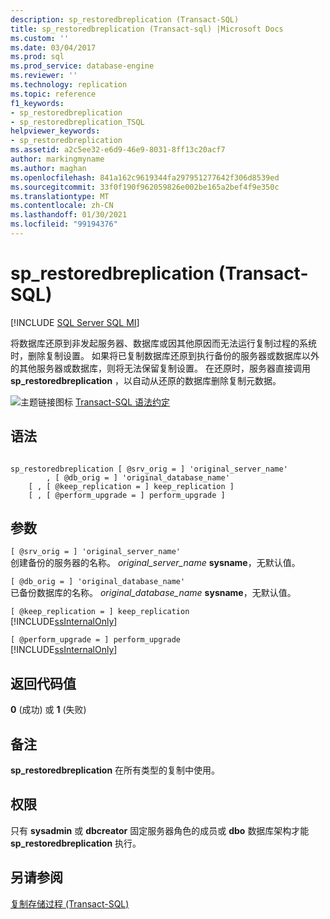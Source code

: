 ```yaml
---
description: sp_restoredbreplication (Transact-SQL)
title: sp_restoredbreplication (Transact-sql) |Microsoft Docs
ms.custom: ''
ms.date: 03/04/2017
ms.prod: sql
ms.prod_service: database-engine
ms.reviewer: ''
ms.technology: replication
ms.topic: reference
f1_keywords:
- sp_restoredbreplication
- sp_restoredbreplication_TSQL
helpviewer_keywords:
- sp_restoredbreplication
ms.assetid: a2c5ee32-e6d9-46e9-8031-8ff13c20acf7
author: markingmyname
ms.author: maghan
ms.openlocfilehash: 841a162c9619344fa297951277642f306d8539ed
ms.sourcegitcommit: 33f0f190f962059826e002be165a2bef4f9e350c
ms.translationtype: MT
ms.contentlocale: zh-CN
ms.lasthandoff: 01/30/2021
ms.locfileid: "99194376"
---
```

# <a name="sp_restoredbreplication-transact-sql"></a>sp_restoredbreplication (Transact-SQL)
[!INCLUDE [SQL Server SQL MI](../../includes/applies-to-version/sql-asdbmi.md)]

  将数据库还原到非发起服务器、数据库或因其他原因而无法运行复制过程的系统时，删除复制设置。 如果将已复制数据库还原到执行备份的服务器或数据库以外的其他服务器或数据库，则将无法保留复制设置。 在还原时，服务器直接调用 **sp_restoredbreplication** ，以自动从还原的数据库删除复制元数据。  
  
 ![主题链接图标](../../database-engine/configure-windows/media/topic-link.gif "“主题链接”图标") [Transact-SQL 语法约定](../../t-sql/language-elements/transact-sql-syntax-conventions-transact-sql.md)  
  
## <a name="syntax"></a>语法  
  
```  
  
sp_restoredbreplication [ @srv_orig = ] 'original_server_name'  
        , [ @db_orig = ] 'original_database_name'  
    [ , [ @keep_replication = ] keep_replication ]  
    [ , [ @perform_upgrade = ] perform_upgrade ]  
```  
  
## <a name="arguments"></a>参数  
`[ @srv_orig = ] 'original_server_name'`  
 创建备份的服务器的名称。 *original_server_name* **sysname**，无默认值。  
  
`[ @db_orig = ] 'original_database_name'`  
 已备份数据库的名称。 *original_database_name* **sysname**，无默认值。  
  
`[ @keep_replication = ] keep_replication`  
 [!INCLUDE[ssInternalOnly](../../includes/ssinternalonly-md.md)]  
  
`[ @perform_upgrade = ] perform_upgrade`  
 [!INCLUDE[ssInternalOnly](../../includes/ssinternalonly-md.md)]  
  
## <a name="return-code-values"></a>返回代码值  
 **0** (成功) 或 **1** (失败)   
  
## <a name="remarks"></a>备注  
 **sp_restoredbreplication** 在所有类型的复制中使用。  
  
## <a name="permissions"></a>权限  
 只有 **sysadmin** 或 **dbcreator** 固定服务器角色的成员或 **dbo** 数据库架构才能 **sp_restoredbreplication** 执行。  
  
## <a name="see-also"></a>另请参阅  
 [复制存储过程 (Transact-SQL)](../../relational-databases/system-stored-procedures/replication-stored-procedures-transact-sql.md)  
  
  

